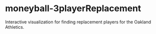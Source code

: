 # moneyball-3playerReplacement
Interactive visualization for finding replacement players for the Oakland Athletics.
